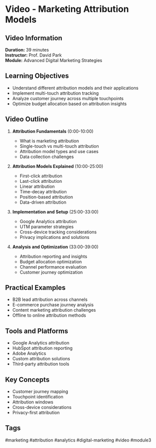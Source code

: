 # Video - Marketing Attribution Models

## Video Information
**Duration:** 39 minutes  
**Instructor:** Prof. David Park  
**Module:** Advanced Digital Marketing Strategies  

## Learning Objectives
- Understand different attribution models and their applications
- Implement multi-touch attribution tracking
- Analyze customer journey across multiple touchpoints
- Optimize budget allocation based on attribution insights

## Video Outline
1. **Attribution Fundamentals** (0:00-10:00)
   - What is marketing attribution
   - Single-touch vs multi-touch attribution
   - Attribution model types and use cases
   - Data collection challenges

2. **Attribution Models Explained** (10:00-25:00)
   - First-click attribution
   - Last-click attribution
   - Linear attribution
   - Time-decay attribution
   - Position-based attribution
   - Data-driven attribution

3. **Implementation and Setup** (25:00-33:00)
   - Google Analytics attribution
   - UTM parameter strategies
   - Cross-device tracking considerations
   - Privacy implications and solutions

4. **Analysis and Optimization** (33:00-39:00)
   - Attribution reporting and insights
   - Budget allocation optimization
   - Channel performance evaluation
   - Customer journey optimization

## Practical Examples
- B2B lead attribution across channels
- E-commerce purchase journey analysis
- Content marketing attribution challenges
- Offline to online attribution methods

## Tools and Platforms
- Google Analytics attribution
- HubSpot attribution reporting
- Adobe Analytics
- Custom attribution solutions
- Third-party attribution tools

## Key Concepts
- Customer journey mapping
- Touchpoint identification
- Attribution windows
- Cross-device considerations
- Privacy-first attribution

## Tags
#marketing #attribution #analytics #digital-marketing #video #module3
